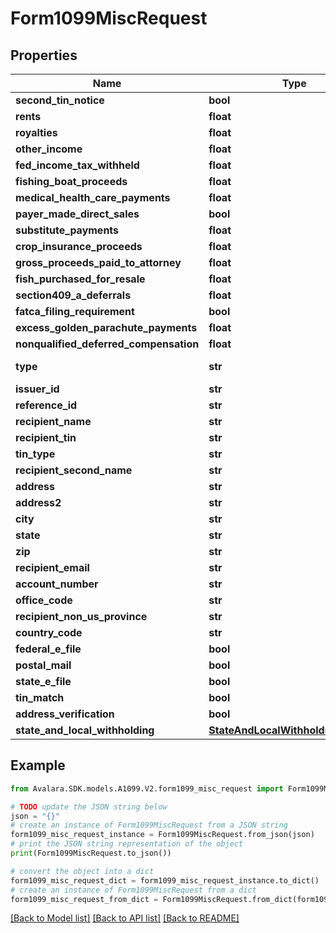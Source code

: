 # Form1099MiscRequest


## Properties

Name | Type | Description | Notes
------------ | ------------- | ------------- | -------------
**second_tin_notice** | **bool** |  | [optional] 
**rents** | **float** |  | [optional] 
**royalties** | **float** |  | [optional] 
**other_income** | **float** |  | [optional] 
**fed_income_tax_withheld** | **float** |  | [optional] 
**fishing_boat_proceeds** | **float** |  | [optional] 
**medical_health_care_payments** | **float** |  | [optional] 
**payer_made_direct_sales** | **bool** |  | [optional] 
**substitute_payments** | **float** |  | [optional] 
**crop_insurance_proceeds** | **float** |  | [optional] 
**gross_proceeds_paid_to_attorney** | **float** |  | [optional] 
**fish_purchased_for_resale** | **float** |  | [optional] 
**section409_a_deferrals** | **float** |  | [optional] 
**fatca_filing_requirement** | **bool** |  | [optional] 
**excess_golden_parachute_payments** | **float** |  | [optional] 
**nonqualified_deferred_compensation** | **float** |  | [optional] 
**type** | **str** |  | [optional] [readonly] 
**issuer_id** | **str** |  | [optional] 
**reference_id** | **str** |  | [optional] 
**recipient_name** | **str** |  | [optional] 
**recipient_tin** | **str** |  | [optional] 
**tin_type** | **str** |  | [optional] 
**recipient_second_name** | **str** |  | [optional] 
**address** | **str** |  | [optional] 
**address2** | **str** |  | [optional] 
**city** | **str** |  | [optional] 
**state** | **str** |  | [optional] 
**zip** | **str** |  | [optional] 
**recipient_email** | **str** |  | [optional] 
**account_number** | **str** |  | [optional] 
**office_code** | **str** |  | [optional] 
**recipient_non_us_province** | **str** |  | [optional] 
**country_code** | **str** |  | [optional] 
**federal_e_file** | **bool** |  | [optional] 
**postal_mail** | **bool** |  | [optional] 
**state_e_file** | **bool** |  | [optional] 
**tin_match** | **bool** |  | [optional] 
**address_verification** | **bool** |  | [optional] 
**state_and_local_withholding** | [**StateAndLocalWithholdingRequest**](StateAndLocalWithholdingRequest.md) |  | [optional] 

## Example

```python
from Avalara.SDK.models.A1099.V2.form1099_misc_request import Form1099MiscRequest

# TODO update the JSON string below
json = "{}"
# create an instance of Form1099MiscRequest from a JSON string
form1099_misc_request_instance = Form1099MiscRequest.from_json(json)
# print the JSON string representation of the object
print(Form1099MiscRequest.to_json())

# convert the object into a dict
form1099_misc_request_dict = form1099_misc_request_instance.to_dict()
# create an instance of Form1099MiscRequest from a dict
form1099_misc_request_from_dict = Form1099MiscRequest.from_dict(form1099_misc_request_dict)
```
[[Back to Model list]](../README.md#documentation-for-models) [[Back to API list]](../README.md#documentation-for-api-endpoints) [[Back to README]](../README.md)


